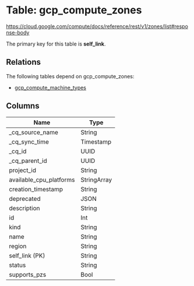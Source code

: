 # Table: gcp_compute_zones

https://cloud.google.com/compute/docs/reference/rest/v1/zones/list#response-body

The primary key for this table is **self_link**.

## Relations

The following tables depend on gcp_compute_zones:
  - [gcp_compute_machine_types](gcp_compute_machine_types)

## Columns

| Name          | Type          |
| ------------- | ------------- |
|_cq_source_name|String|
|_cq_sync_time|Timestamp|
|_cq_id|UUID|
|_cq_parent_id|UUID|
|project_id|String|
|available_cpu_platforms|StringArray|
|creation_timestamp|String|
|deprecated|JSON|
|description|String|
|id|Int|
|kind|String|
|name|String|
|region|String|
|self_link (PK)|String|
|status|String|
|supports_pzs|Bool|
